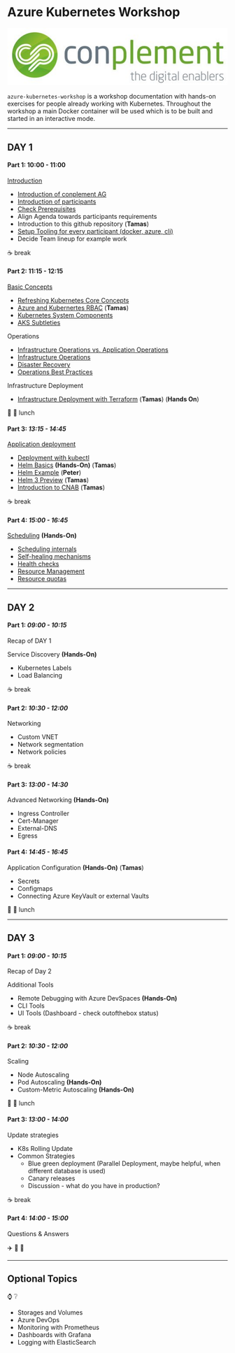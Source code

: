 # Azure Kubernetes Workshop

![Azure Kubernetes Workshop](conplement-github-logo.jpg)

`azure-kubernetes-workshop` is a workshop documentation with hands-on exercises for people already working with Kubernetes. Throughout the workshop a main Docker container will be used which is to be built and started in an interactive mode.

---

## DAY 1

#### Part 1: 10:00 - 11:00

[Introduction](01-introduction/README.md)

- [Introduction of conplement AG](https://conplement.de)
- [Introduction of participants](01-introduction/01-questions.md)
- [Check Prerequisites](01-introduction/02-prerequisites.md)
- Align Agenda towards participants requirements
- Introduction to this github repository (**Tamas**)
- [Setup Tooling for every participant (docker, azure, cli)](02-getting-started/README.md)
- Decide Team lineup for example work

:coffee: break

#### Part 2: 11:15 - 12:15

[Basic Concepts](03-basic-concepts/README.md)

- [Refreshing Kubernetes Core Concepts](03-basic-concepts/01-kubernetes-core-concepts.md)
- [Azure and Kubernertes RBAC](03-basic-concepts/02-azure-kubernetes-rbac.md) (**Tamas**)
- [Kubernetes System Components](03-basic-concepts/03-system-components.md)
- [AKS Subtleties](03-basic-concepts/04-aks-subtleties.md)

Operations

- [Infrastructure Operations vs. Application Operations](03-basic-concepts/05-infrastructure-vs-app-ops.md)
- [Infrastructure Operations](03-basic-concepts/06-infrastructure-ops.md)
- [Disaster Recovery](03-basic-concepts/07-disaster-recovery.md)
- [Operations Best Practices](03-basic-concepts/08-ops-best-practices.md)

Infrastructure Deployment

- [Infrastructure Deployment with Terraform](04-infrastructure-deployment/README.md) (**Tamas**) (**Hands On**)

:hamburger: :pizza: lunch

#### Part 3: _13:15 - 14:45_

[Application deployment](05-application-deployment/README.md)

- [Deployment with kubectl](05-application-deployment/01-kubectl-apply.md)
- [Helm Basics](05-application-deployment/02-helm-basics.md) **(Hands-On)** (**Tamas**)
- [Helm Example](05-application-deployment/03-helm-example.md) (**Peter**)
- [Helm 3 Preview](05-application-deployment/04-helm3-preview.md) (**Tamas**)
- [Introduction to CNAB](05-application-deployment/05-cnab.md) (**Tamas**)

:coffee: break

#### Part 4: _15:00 - 16:45_

[Scheduling](06-scheduling/README.md) **(Hands-On)**

- [Scheduling internals](06-scheduling/01-scheduling-internals.md)
- [Self-healing mechanisms](06-scheduling/02-self-healing.md)
- [Health checks](06-scheduling/03-health-checks.md)
- [Resource Management](06-scheduling/04-resource-mangement.md)
- [Resource quotas](06-scheduling/05-resource-quotas.md)

---

## DAY 2

#### Part 1: _09:00 - 10:15_

Recap of DAY 1

Service Discovery **(Hands-On)**

- Kubernetes Labels
- Load Balancing

:coffee: break

#### Part 2: _10:30 - 12:00_

Networking

- Custom VNET
- Network segmentation
- Network policies

:coffee: break

#### Part 3: _13:00 - 14:30_

Advanced Networking **(Hands-On)**

- Ingress Controller
- Cert-Manager
- External-DNS
- Egress

#### Part 4: _14:45 - 16:45_

Application Configuration **(Hands-On)** (**Tamas**)

- Secrets
- Configmaps
- Connecting Azure KeyVault or external Vaults

:hamburger: :pizza: lunch

---

## DAY 3

#### Part 1: _09:00 - 10:15_

Recap of Day 2

Additional Tools

- Remote Debugging with Azure DevSpaces **(Hands-On)**
- CLI Tools
- UI Tools (Dashboard - check outofthebox status)

:coffee: break

#### Part 2: _10:30 - 12:00_

Scaling

- Node Autoscaling
- Pod Autoscaling **(Hands-On)**
- Custom-Metric Autoscaling **(Hands-On)**

:hamburger: :pizza: lunch

#### Part 3: _13:00 - 14:00_

Update strategies

- K8s Rolling Update
- Common Strategies
  - Blue green deployment (Parallel Deployment, maybe helpful, when different database is used)
  - Canary releases
  - Discussion - what do you have in production?

:coffee: break

#### Part 4: _14:00 - 15:00_

Questions & Answers

:airplane: :taxi: :bullettrain_side:

---

## Optional Topics

:watch: :grey_question:

- Storages and Volumes
- Azure DevOps
- Monitoring with Prometheus
- Dashboards with Grafana
- Logging with ElasticSearch
